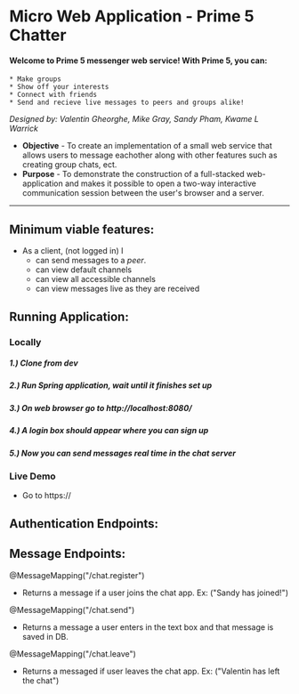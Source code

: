 # Micro Web Application - Prime 5 Chatter
#### Welcome to Prime 5 messenger web service! With Prime 5, you can:
	* Make groups
	* Show off your interests
	* Connect with friends
	* Send and recieve live messages to peers and groups alike!

_Designed by: Valentin Gheorghe, Mike Gray, Sandy Pham, Kwame L Warrick_

* **Objective** - To create an implementation of a small web service that allows users to message eachother along with other features such as creating group chats, ect.
* **Purpose** - To demonstrate the construction of a full-stacked web-application and makes it possible to open a two-way interactive communication session between the user's browser and a server.

<hr>

## Minimum viable features:  
* As a client, (not logged in) I
    * can send messages to a _peer_.
	* can view default channels
	* can view all accessible channels
	* can view messages live as they are received

## Running Application:

### Locally
##### 1.) Clone from dev
##### 2.) Run Spring application, wait until it finishes set up
##### 3.) On web browser go to http://localhost:8080/
##### 4.) A login box should appear where you can sign up
##### 5.) Now you can send messages real time in the chat server



### Live Demo
* Go to https://

## Authentication Endpoints:




## Message Endpoints:
@MessageMapping("/chat.register")
* Returns a message if a user joins the chat app. Ex: ("Sandy has joined!")

@MessageMapping("/chat.send")
* Returns a message a user enters in the text box and that message is saved in DB.

@MessageMapping("/chat.leave")
* Returns a messaged if user leaves the chat app. Ex: ("Valentin has left the chat")




